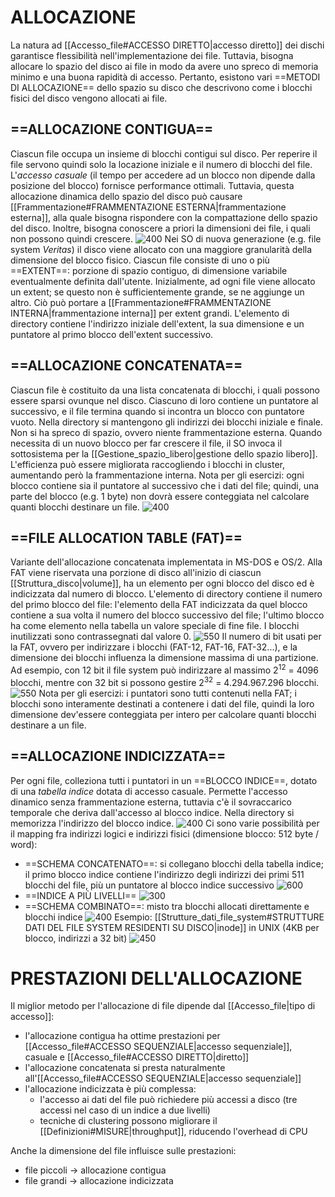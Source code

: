 # ALLOCAZIONE
La natura ad [[Accesso_file#ACCESSO DIRETTO|accesso diretto]] dei dischi garantisce flessibilità nell'implementazione dei file. Tuttavia, bisogna allocare lo spazio del disco ai file in modo da avere uno spreco di memoria minimo e una buona rapidità di accesso.
Pertanto, esistono vari ==METODI DI ALLOCAZIONE== dello spazio su disco che descrivono come i blocchi fisici del disco vengono allocati ai file.

## ==ALLOCAZIONE CONTIGUA==
Ciascun file occupa un insieme di blocchi contigui sul disco. Per reperire il file servono quindi solo la locazione iniziale e il numero di blocchi del file.
L'_accesso casuale_ (il tempo per accedere ad un blocco non dipende dalla posizione del blocco) fornisce performance ottimali. Tuttavia, questa allocazione dinamica dello spazio del disco può causare [[Frammentazione#FRAMMENTAZIONE ESTERNA|frammentazione esterna]], alla quale bisogna rispondere con la compattazione dello spazio del disco. Inoltre, bisogna conoscere a priori la dimensioni dei file, i quali non possono quindi crescere.
![400](allocazione_contigua.png)
Nei SO di nuova generazione (e.g. file system _Veritas_) il disco viene allocato con una maggiore granularità della dimensione del blocco fisico. Ciascun file consiste di uno o più ==EXTENT==: porzione di spazio contiguo, di dimensione variabile eventualmente definita dall'utente.
Inizialmente, ad ogni file viene allocato un extent; se questo non è sufficientemente grande, se ne aggiunge un altro. Ciò può portare a [[Frammentazione#FRAMMENTAZIONE INTERNA|frammentazione interna]] per extent grandi. L'elemento di directory contiene l'indirizzo iniziale dell'extent, la sua dimensione e un puntatore al primo blocco dell'extent successivo.

## ==ALLOCAZIONE CONCATENATA==
Ciascun file è costituito da una lista concatenata di blocchi, i quali possono essere sparsi ovunque nel disco. Ciascuno di loro contiene un puntatore al successivo, e il file termina quando si incontra un blocco con puntatore vuoto.
Nella directory si mantengono gli indirizzi dei blocchi iniziale e finale.
Non si ha spreco di spazio, ovvero niente frammentazione esterna. Quando necessita di un nuovo blocco per far crescere il file, il SO invoca il sottosistema per la [[Gestione_spazio_libero|gestione dello spazio libero]]. L'efficienza può essere migliorata raccogliendo i blocchi in cluster, aumentando però la frammentazione interna.
Nota per gli esercizi: ogni blocco contiene sia il puntatore al successivo che i dati del file; quindi, una parte del blocco (e.g. 1 byte) non dovrà essere conteggiata nel calcolare quanti blocchi destinare un file.
![400](allocazione_concatenata.png)

## ==FILE ALLOCATION TABLE (FAT)==
Variante dell'allocazione concatenata implementata in MS-DOS e OS/2. Alla FAT viene riservata una porzione di disco all'inizio di ciascun [[Struttura_disco|volume]], ha un elemento per ogni blocco del disco ed è indicizzata dal numero di blocco.
L'elemento di directory contiene il numero del primo blocco del file: l'elemento della FAT indicizzata da quel blocco contiene a sua volta il numero del blocco successivo del file; l'ultimo blocco ha come elemento nella tabella un valore speciale di fine file. I blocchi inutilizzati sono contrassegnati dal valore 0.
![550](fat.png)
Il numero di bit usati per la FAT, ovvero per indirizzare i blocchi (FAT-12, FAT-16, FAT-32...), e la dimensione dei blocchi influenza la dimensione massima di una partizione. Ad esempio, con 12 bit il file system può indirizzare al massimo $2^{12}$ = 4096 blocchi, mentre con 32 bit si possono gestire $2^{32}$ = 4.294.967.296 blocchi.
![550](fat2.png)
Nota per gli esercizi: i puntatori sono tutti contenuti nella FAT; i blocchi sono interamente destinati a contenere i dati del file, quindi la loro dimensione dev'essere conteggiata per intero per calcolare quanti blocchi destinare a un file.

## ==ALLOCAZIONE INDICIZZATA==
Per ogni file, colleziona tutti i puntatori in un ==BLOCCO INDICE==, dotato di una _tabella indice_ dotata di accesso casuale.
Permette l'accesso dinamico senza frammentazione esterna, tuttavia c'è il sovraccarico temporale che deriva dall'accesso al blocco indice. Nella directory si memorizza l'indirizzo del blocco indice.
![400](allocazione_indicizzata.png)
Ci sono varie possibilità per il mapping fra indirizzi logici e indirizzi fisici (dimensione blocco: 512 byte / word):
- ==SCHEMA CONCATENATO==: si collegano blocchi della tabella indice; il primo blocco indice contiene l'indirizzo degli indirizzi dei primi 511 blocchi del file, più un puntatore al blocco indice successivo
![600](schema_concatenato.png)
- ==INDICE A PIÙ LIVELLI==
![300](indice_livelli.png)
- ==SCHEMA COMBINATO==: misto tra blocchi allocati direttamente e blocchi indice
![400](schema_combinato.png)
	Esempio: [[Strutture_dati_file_system#STRUTTURE DATI DEL FILE SYSTEM RESIDENTI SU DISCO|inode]] in UNIX (4KB per blocco, indirizzi a 32 bit)
	![450](inode.png)

# PRESTAZIONI DELL'ALLOCAZIONE
Il miglior metodo per l'allocazione di file dipende dal [[Accesso_file|tipo di accesso]]:
- l'allocazione contigua ha ottime prestazioni per [[Accesso_file#ACCESSO SEQUENZIALE|accesso sequenziale]], casuale e [[Accesso_file#ACCESSO DIRETTO|diretto]]
- l'allocazione concatenata si presta naturalmente all'[[Accesso_file#ACCESSO SEQUENZIALE|accesso sequenziale]]
- l'allocazione indicizzata è più complessa:
	- l'accesso ai dati del file può richiedere più accessi a disco (tre accessi nel caso di un indice a due livelli)
	- tecniche di clustering possono migliorare il [[Definizioni#MISURE|throughput]], riducendo l'overhead di CPU

Anche la dimensione del file influisce sulle prestazioni:
- file piccoli $\rightarrow$ allocazione contigua
- file grandi $\rightarrow$ allocazione indicizzata